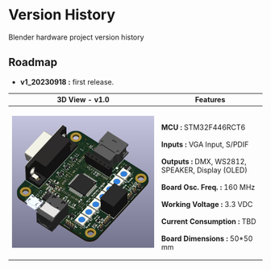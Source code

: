 # Version History

Blender hardware project version history

## Roadmap

- __v1_20230918 :__ first release.

| 3D View - v1.0 | Features |
|:--:|:--:| 
| ![_3DView_v1_20230918](https://github.com/mend0z0/Blender/blob/main/Hardware/_Sub_HW_Blender/v1_20230918/Released%20Folder/v1.0%20-%2020230918/Media%20Content/Picture/_3DView_Blender_v1.0.png) | <br><P align="left">__MCU :__ STM32F446RCT6</br><br align="left">__Inputs :__ VGA Input, S/PDIF</br><br align="left">__Outputs :__ DMX, WS2812, SPEAKER, Display (OLED)</br><br align="left">__Board Osc. Freq. :__ 160 MHz</br><br align="left">__Working Voltage :__ 3.3 VDC </br><br align="left">__Current Consumption :__  TBD</br><br align="left">__Board Dimensions :__ 50*50 mm</br> |



